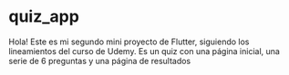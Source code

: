 # quiz_app

Hola! Este es mi segundo mini proyecto de Flutter, siguiendo los lineamientos del curso de Udemy.
Es un quiz con una página inicial, una serie de 6 preguntas y una página de resultados 
